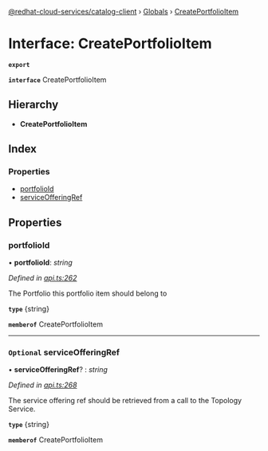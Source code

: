 [@redhat-cloud-services/catalog-client](../README.md) › [Globals](../globals.md) › [CreatePortfolioItem](createportfolioitem.md)

# Interface: CreatePortfolioItem

**`export`** 

**`interface`** CreatePortfolioItem

## Hierarchy

* **CreatePortfolioItem**

## Index

### Properties

* [portfolioId](createportfolioitem.md#portfolioid)
* [serviceOfferingRef](createportfolioitem.md#optional-serviceofferingref)

## Properties

###  portfolioId

• **portfolioId**: *string*

*Defined in [api.ts:262](https://github.com/RedHatInsights/javascript-clients/blob/master/packages/catalog/api.ts#L262)*

The Portfolio this portfolio item should belong to

**`type`** {string}

**`memberof`** CreatePortfolioItem

___

### `Optional` serviceOfferingRef

• **serviceOfferingRef**? : *string*

*Defined in [api.ts:268](https://github.com/RedHatInsights/javascript-clients/blob/master/packages/catalog/api.ts#L268)*

The service offering ref should be retrieved from a call to the Topology Service.

**`type`** {string}

**`memberof`** CreatePortfolioItem
